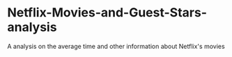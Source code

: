 # Netflix-Movies-and-Guest-Stars-analysis
A analysis on the average time and other information about Netflix's movies
